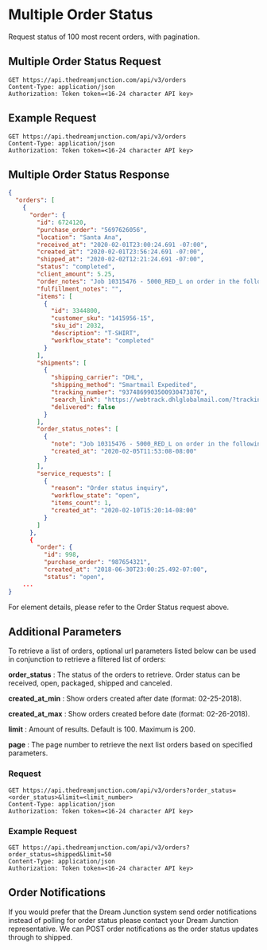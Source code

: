 # Multiple Order Status

Request status of 100 most recent orders, with pagination.

## Multiple Order Status Request

`GET https://api.thedreamjunction.com/api/v3/orders`  
`Content-Type: application/json`  
`Authorization: Token token=<16-24 character API key>`

## Example Request

`GET https://api.thedreamjunction.com/api/v3/orders`  
`Content-Type: application/json`  
`Authorization: Token token=<16-24 character API key>`

## Multiple Order Status Response

```json
{
  "orders": [
    {
      "order": {
        "id": 6724120,
        "purchase_order": "5697626056",
        "location": "Santa Ana",
        "received_at": "2020-02-01T23:00:24.691 -07:00",
        "created_at": "2020-02-01T23:56:24.691 -07:00",
        "shipped_at": "2020-02-02T12:21:24.691 -07:00",
        "status": "completed",
        "client_amount": 5.25,
        "order_notes": "Job 10315476 - 5000_RED_L on order in the following purchase order(s) | PO: 131671 - Arriving: 02/01/20 - From: Alpha Broder | ",
        "fulfillment_notes": "",
        "items": [
          {
            "id": 3344800,
            "customer_sku": "1415956-15",
            "sku_id": 2032,
            "description": "T-SHIRT",
            "workflow_state": "completed"
          }
        ],
        "shipments": [
          {
            "shipping_carrier": "DHL",
            "shipping_method": "Smartmail Expedited",
            "tracking_number": "9374869903500930473876",
            "search_link": "https://webtrack.dhlglobalmail.com/?trackingnumber=9374869903500930473876",
            "delivered": false
          }
        ],
        "order_status_notes": [
          {
            "note": "Job 10315476 - 5000_RED_L on order in the following purchase order(s) | PO: 131622 - Arriving: 02/06/20 - From: Alpha Broder |",
            "created_at": "2020-02-05T11:53:08-08:00"
          }
        ],
        "service_requests": [
          {
            "reason": "Order status inquiry",
            "workflow_state": "open",
            "items_count": 1,
            "created_at": "2020-02-10T15:20:14-08:00"
          }
        ]
      },
      {
        "order": {
          "id": 998,
          "purchase_order": "987654321",
          "created_at": "2018-06-30T23:00:25.492-07:00",
          "status": "open",
    ...
}
```

<aside class="notice">
For element details, please refer to the Order Status request above.
</aside>

## Additional Parameters

To retrieve a list of orders, optional url parameters listed below can be used in conjunction to retrieve a filtered list of orders:

**order_status**
: The status of the orders to retrieve. Order status can be received, open, packaged, shipped and canceled.

**created_at_min**
: Show orders created after date (format: 02-25-2018).

**created_at_max**
: Show orders created before date (format: 02-26-2018).

**limit**
: Amount of results. Default is 100. Maximum is 200.

**page**
: The page number to retrieve the next list orders based on specified parameters.

### Request

`GET https://api.thedreamjunction.com/api/v3/orders?order_status=<order_status>&limit=<limit_number>`  
`Content-Type: application/json`  
`Authorization: Token token=<16-24 character API key>`

### Example Request

`GET https://api.thedreamjunction.com/api/v3/orders?order_status=shipped&limit=50`  
`Content-Type: application/json`  
`Authorization: Token token=<16-24 character API key>`

## Order Notifications

<aside class="notice">
If you would prefer that the Dream Junction system send order notifications instead of polling for order status please contact your Dream Junction representative. We can POST order notifications as the order status updates through to shipped.
</aside>
